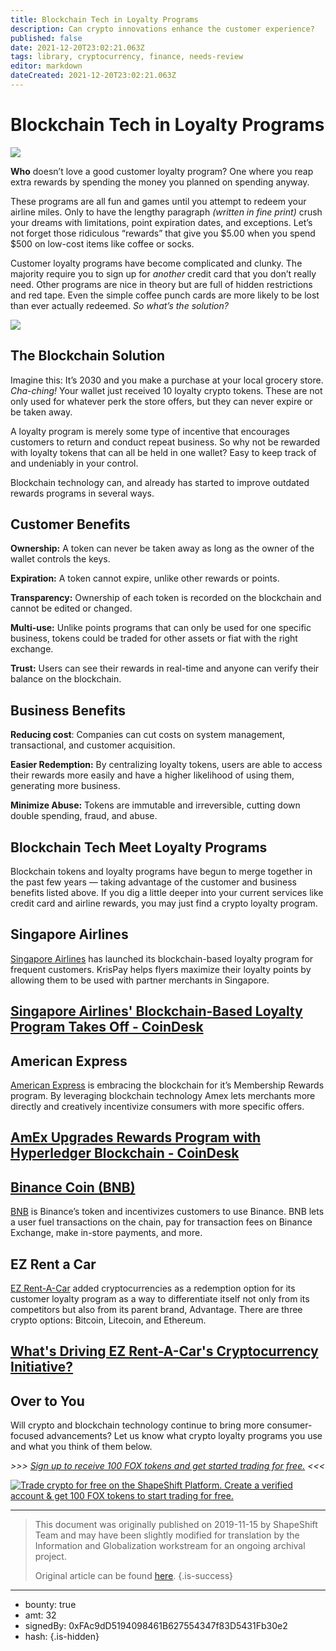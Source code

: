 ```yaml
---
title: Blockchain Tech in Loyalty Programs
description: Can crypto innovations enhance the customer experience?
published: false
date: 2021-12-20T23:02:21.063Z
tags: library, cryptocurrency, finance, needs-review
editor: markdown
dateCreated: 2021-12-20T23:02:21.063Z
---
```


# Blockchain Tech in Loyalty Programs

![](https://assets.website-files.com/5e9a09610b7dce71f87f7f17/5e9f02ffc0165279a81e45b0_1_7qpjrh2olFqaWJdg60F3yw.png)

**Who** doesn’t love a good customer loyalty program? One where you reap extra rewards by spending the money you planned on spending anyway.

These programs are all fun and games until you attempt to redeem your airline miles. Only to have the lengthy paragraph *(written in fine print)* crush your dreams with limitations, point expiration dates, and exceptions. Let’s not forget those ridiculous “rewards” that give you $5.00 when you spend $500 on low-cost items like coffee or socks.

Customer loyalty programs have become complicated and clunky. The majority require you to sign up for *another* credit card that you don’t really need. Other programs are nice in theory but are full of hidden restrictions and red tape. Even the simple coffee punch cards are more likely to be lost than ever actually redeemed. *So what’s the solution?*<br/>

[![](https://assets.website-files.com/max/5624/1*IykQG89A6MmnrtHpPogeVw.png)](http://beta.shapeshift.com)

## **The Blockchain Solution**

Imagine this: It’s 2030 and you make a purchase at your local grocery store. *Cha-ching!* Your wallet just received 10 loyalty crypto tokens. These are not only used for whatever perk the store offers, but they can never expire or be taken away.

A loyalty program is merely some type of incentive that encourages customers to return and conduct repeat business. So why not be rewarded with loyalty tokens that can all be held in one wallet? Easy to keep track of and undeniably in your control.

Blockchain technology can, and already has started to improve outdated rewards programs in several ways.<br/> 

## **Customer Benefits**

**Ownership:** A token can never be taken away as long as the owner of the wallet controls the keys.

**Expiration:** A token cannot expire, unlike other rewards or points.

**Transparency:** Ownership of each token is recorded on the blockchain and cannot be edited or changed.

**Multi-use:** Unlike points programs that can only be used for one specific business, tokens could be traded for other assets or fiat with the right exchange.

**Trust:** Users can see their rewards in real-time and anyone can verify their balance on the blockchain.<br/> 

## **Business Benefits**

**Reducing cost**: Companies can cut costs on system management, transactional, and customer acquisition.

**Easier Redemption:** By centralizing loyalty tokens, users are able to access their rewards more easily and have a higher likelihood of using them, generating more business.

**Minimize Abuse:** Tokens are immutable and irreversible, cutting down double spending, fraud, and abuse.<br/> 

## Blockchain Tech Meet Loyalty Programs

Blockchain tokens and loyalty programs have begun to merge together in the past few years — taking advantage of the customer and business benefits listed above. If you dig a little deeper into your current services like credit card and airline rewards, you may just find a crypto loyalty program.

## Singapore Airlines

[Singapore Airlines](https://www.singaporeair.com/en_UK/us/home#/book/bookflight) has launched its blockchain-based loyalty program for frequent customers. KrisPay helps flyers maximize their loyalty points by allowing them to be used with partner merchants in Singapore. 

## [Singapore Airlines' Blockchain-Based Loyalty Program Takes Off - CoinDesk](https://www.coindesk.com/singapore-airlines-blockchain-based-loyalty-program-takes-off)

## American Express

[American Express](https://www.americanexpress.com/) is embracing the blockchain for it’s Membership Rewards program. By leveraging blockchain technology Amex lets merchants more directly and creatively incentivize consumers with more specific offers.

## [AmEx Upgrades Rewards Program with Hyperledger Blockchain - CoinDesk<br/> ](https://www.coindesk.com/american-express-upgrades-rewards-program-hyperledger-blockchain)

## [Binance Coin (BNB)](http://www.binance.com)

[BNB](https://www.binance.com/en/use-bnb) is Binance’s token and incentivizes customers to use Binance. BNB lets a user fuel transactions on the chain, pay for transaction fees on Binance Exchange, make in-store payments, and more.<br/> 

## EZ Rent a Car

[EZ Rent-A-Car](https://www.e-zrentacar.com/) added cryptocurrencies as a redemption option for its customer loyalty program as a way to differentiate itself not only from its competitors but also from its parent brand, Advantage. There are three crypto options: Bitcoin, Litecoin, and Ethereum.

## [What's Driving EZ Rent-A-Car's Cryptocurrency Initiative?](https://www.autorentalnews.com/303645/whats-driving-ez-rent-a-cars-cryptocurrency-initiative)

## Over to You

Will crypto and blockchain technology continue to bring more consumer-focused advancements? Let us know what crypto loyalty programs you use and what you think of them below.

*>>>* [*Sign up to receive 100 FOX tokens and get started trading for free.*](https://auth.shapeshift.io/signup?utm_source=social&utm_medium=medium&utm_campaign=portis_launch&utm_term=cta05) *<<<*

[![Trade crypto for free on the ShapeShift Platform. Create a verified account & get 100 FOX tokens to start trading for free.](https://assets.website-files.com/max/5624/1*y1Hdd-GTcXHyF0hzzsNl1A.png)](http://beta.shapeshift.com)<br/>

---

> This document was originally published on 2019-11-15 by ShapeShift Team and may have been slightly modified for translation by the Information and Globalization workstream for an ongoing archival project.
>
> Original article can be found [here](https://shapeshift.com/library/blockchain-tech-in-loyalty-programs).
{.is-success}

---

- bounty: true
- amt: 32
- signedBy: 0xFAc9dD5194098461B627554347f83D5431Fb30e2
- hash: 
{.is-hidden}